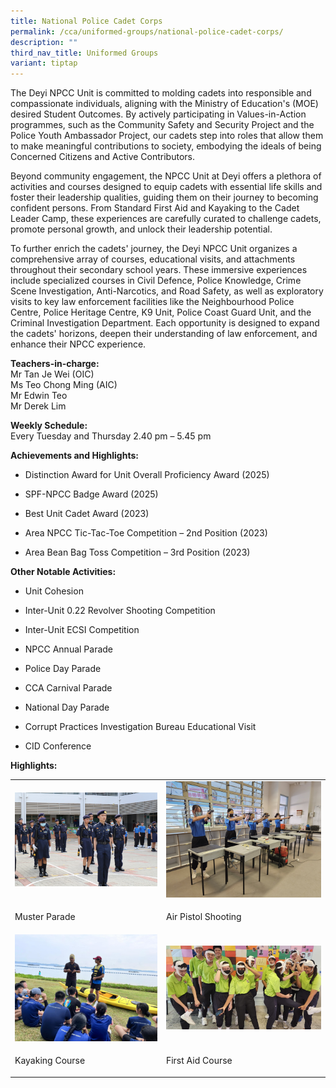 ```yaml
---
title: National Police Cadet Corps
permalink: /cca/uniformed-groups/national-police-cadet-corps/
description: ""
third_nav_title: Uniformed Groups
variant: tiptap
---
```

<p>The Deyi NPCC Unit is committed to molding cadets into responsible and
compassionate individuals, aligning with the Ministry of Education's (MOE)
desired Student Outcomes. By actively participating in Values-in-Action
programmes, such as the Community Safety and Security Project and the Police
Youth Ambassador Project, our cadets step into roles that allow them to
make meaningful contributions to society, embodying the ideals of being
Concerned Citizens and Active Contributors.</p>
<p>Beyond community engagement, the NPCC Unit at Deyi offers a plethora of
activities and courses designed to equip cadets with essential life skills
and foster their leadership qualities, guiding them on their journey to
becoming confident persons. From Standard First Aid and Kayaking to the
Cadet Leader Camp, these experiences are carefully curated to challenge
cadets, promote personal growth, and unlock their leadership potential.</p>
<p>To further enrich the cadets' journey, the Deyi NPCC Unit organizes a
comprehensive array of courses, educational visits, and attachments throughout
their secondary school years. These immersive experiences include specialized
courses in Civil Defence, Police Knowledge, Crime Scene Investigation,
Anti-Narcotics, and Road Safety, as well as exploratory visits to key law
enforcement facilities like the Neighbourhood Police Centre, Police Heritage
Centre, K9 Unit, Police Coast Guard Unit, and the Criminal Investigation
Department. Each opportunity is designed to expand the cadets' horizons,
deepen their understanding of law enforcement, and enhance their NPCC experience.</p>
<p><strong>Teachers-in-charge:</strong> 
<br>Mr Tan Je Wei (OIC)
<br>Ms Teo Chong Ming (AIC)
<br>Mr Edwin Teo
<br>Mr Derek Lim</p>
<p><strong>Weekly Schedule:</strong> 
<br>Every Tuesday and Thursday 2.40 pm – 5.45 pm</p>
<p></p>
<p><strong>Achievements and Highlights:</strong>
</p>
<ul data-tight="true" class="tight">
<li>
<p>Distinction Award for Unit Overall Proficiency Award (2025)
<br>
</p>
</li>
<li>
<p>SPF-NPCC Badge Award (2025)
<br>
</p>
</li>
<li>
<p>Best Unit Cadet Award (2023)
<br>
</p>
</li>
<li>
<p>Area NPCC Tic-Tac-Toe Competition – 2nd Position (2023)
<br>
</p>
</li>
<li>
<p>Area Bean Bag Toss Competition – 3rd Position (2023)
<br>
</p>
</li>
</ul>
<p><strong>Other Notable Activities:</strong>
</p>
<ul data-tight="true" class="tight">
<li>
<p>Unit Cohesion</p>
</li>
<li>
<p>Inter-Unit 0.22 Revolver Shooting Competition</p>
</li>
<li>
<p>Inter-Unit ECSI Competition</p>
</li>
<li>
<p>NPCC Annual Parade</p>
</li>
<li>
<p>Police Day Parade</p>
</li>
<li>
<p>CCA Carnival Parade</p>
</li>
<li>
<p>National Day Parade</p>
</li>
<li>
<p>Corrupt Practices Investigation Bureau Educational Visit</p>
</li>
<li>
<p>CID Conference</p>
</li>
</ul>
<p></p>
<p><strong>Highlights:</strong>
</p>
<table style="minWidth: 50px">
<colgroup>
<col>
<col>
</colgroup>
<tbody>
<tr>
<td rowspan="1" colspan="1">
<div class="isomer-image-wrapper">
<img style="width: 100%" height="auto" width="100%" alt="" src="/images/CCA/Uniform Groups/2024_NPCC_pic_1.png">
</div>
</td>
<td rowspan="1" colspan="1">
<div class="isomer-image-wrapper">
<img style="width: 100%" height="auto" width="100%" alt="" src="/images/CCA/Uniform Groups/2024_NPCC_pic_2.png">
</div>
</td>
</tr>
<tr>
<td rowspan="1" colspan="1">
<p>Muster Parade</p>
</td>
<td rowspan="1" colspan="1">
<p>Air Pistol Shooting</p>
</td>
</tr>
<tr>
<td rowspan="1" colspan="1">
<div class="isomer-image-wrapper">
<img style="width: 100%" height="auto" width="100%" alt="" src="/images/CCA/Uniform Groups/2024_NPCC_pic_3.png">
</div>
</td>
<td rowspan="1" colspan="1">
<div class="isomer-image-wrapper">
<img style="width: 100%" height="auto" width="100%" alt="" src="/images/CCA/Uniform Groups/2024_NPCC_pic_4.png">
</div>
</td>
</tr>
<tr>
<td rowspan="1" colspan="1">
<p>Kayaking Course</p>
</td>
<td rowspan="1" colspan="1">
<p>First Aid Course</p>
</td>
</tr>
</tbody>
</table>
<p>
<br>
</p>